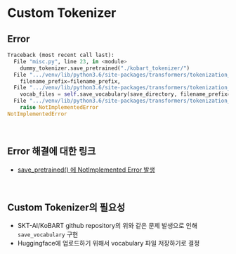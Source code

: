 # Custom Tokenizer
## Error
```python
Traceback (most recent call last):
  File "misc.py", line 23, in <module>
    dummy_tokenizer.save_pretrained("./kobart_tokenizer/")
  File ".../venv/lib/python3.6/site-packages/transformers/tokenization_utils_base.py", line 1992, in save_pretrained
    filename_prefix=filename_prefix,
  File ".../venv/lib/python3.6/site-packages/transformers/tokenization_utils_fast.py", line 535, in _save_pretrained
    vocab_files = self.save_vocabulary(save_directory, filename_prefix=filename_prefix)
  File ".../venv/lib/python3.6/site-packages/transformers/tokenization_utils_base.py", line 2044, in save_vocabulary
    raise NotImplementedError
NotImplementedError
```

<br>

## Error 해결에 대한 링크
* [save_pretrained() 에 NotImplemented Error 발생](https://github.com/SKT-AI/KoBART/issues/14)

<br>

## Custom Tokenizer의 필요성
* SKT-AI/KoBART github repository의 위와 같은 문제 발생으로 인해 `save_vocabulary` 구현
* Huggingface에 업로드하기 위해서 vocabulary 파일 저장하기로 결정
